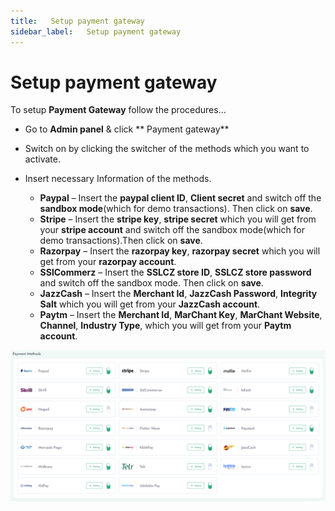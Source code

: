 ```yaml
---
title:   Setup payment gateway
sidebar_label:   Setup payment gateway
---
```


# Setup payment gateway


To setup **Payment Gateway** follow the procedures…

- Go to **Admin panel** &  click ** Payment gateway**
- Switch on by clicking the switcher of the methods which you want to activate.
- Insert necessary Information of the methods.

  - **Paypal** – Insert the **paypal client ID**, **Client secret** and switch off the **sandbox mode**(which for demo transactions). Then click on **save**. 
  - **Stripe** – Insert the **stripe key**, **stripe secret** which you will get from your **stripe account** and switch off the sandbox mode(which for demo transactions).Then click on **save**.
  - **Razorpay** – Insert the **razorpay key**, **razorpay secret** which you will get from your **razorpay account**.
  - **SSlCommerz** – Insert the **SSLCZ store ID**, **SSLCZ store password** and switch off the sandbox mode. Then click on **save**.
  - **JazzCash** – Insert the **Merchant Id**, **JazzCash Password**, **Integrity Salt** which you will get from your **JazzCash account**.
  - **Paytm** – Insert the **Merchant Id**, **MarChant Key**, **MarChant Website**, **Channel**, **Industry Type**,  which you will get from your **Paytm account**.


![FacultyLMS](../assets/faculty/payment_gateway.png)
